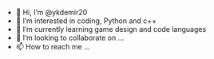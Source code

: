 - 👋 Hi, I’m @ykdemir20
- 👀 I’m interested in coding, Python and c++
- 🌱 I’m currently learning game design and code languages
- 💞️ I’m looking to collaborate on ...
- 📫 How to reach me ...

<!---
ykdemir20/ykdemir20 is a ✨ special ✨ repository because its `README.md` (this file) appears on your GitHub profile.
You can click the Preview link to take a look at your changes.
--->
